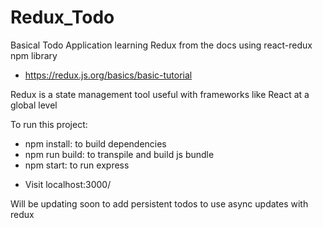 # Redux_Todo

Basical Todo Application learning Redux from the docs using react-redux npm library
  * https://redux.js.org/basics/basic-tutorial
  
 Redux is a state management tool useful with frameworks like React at a global level
 
 To run this project:
  - npm install: to build dependencies
  - npm run build: to transpile and build js bundle
  - npm start: to run express 
  
 * Visit localhost:3000/
  
  Will be updating soon to add persistent todos to use async updates with redux
 
